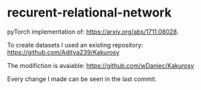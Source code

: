 # recurent-relational-network
pyTorch implementation of: https://arxiv.org/abs/1711.08028. 

To create datasets I used an existing repository: https://github.com/Aditya239/Kakurosy

The modifiction is avaiable: https://github.com/wDaniec/Kakurosy

Every change I made can be seen in the last commit.
